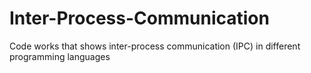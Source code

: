 # Inter-Process-Communication
Code works that shows inter-process communication (IPC) in different programming languages
